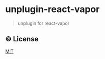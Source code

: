 # unplugin-react-vapor

> unplugin for react-vapor

## ©️ License

[MIT](http://opensource.org/licenses/MIT)
